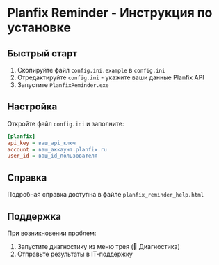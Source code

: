 # Planfix Reminder - Инструкция по установке

## Быстрый старт

1. Скопируйте файл `config.ini.example` в `config.ini`
2. Отредактируйте `config.ini` - укажите ваши данные Planfix API
3. Запустите `PlanfixReminder.exe`

## Настройка

Откройте файл `config.ini` и заполните:

```ini
[planfix]
api_key = ваш_api_ключ
account = ваш_аккаунт.planfix.ru
user_id = ваш_id_пользователя
```

## Справка

Подробная справка доступна в файле `planfix_reminder_help.html`

## Поддержка

При возникновении проблем:
1. Запустите диагностику из меню трея (🔧 Диагностика)
2. Отправьте результаты в IT-поддержку
